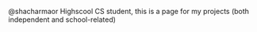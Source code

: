 @shacharmaor
Highscool CS student, this is a page for my projects (both independent and school-related)
